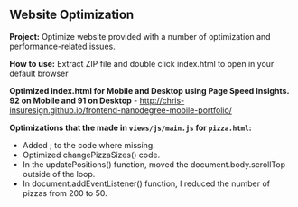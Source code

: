 ## Website Optimization

**Project:**                                                                                                                                                                                                                                       Optimize website provided with a number of optimization and performance-related issues.

**How to use:**
Extract ZIP file and double click index.html to open in your default browser

**Optimized index.html for Mobile and Desktop using Page Speed Insights. 92 on Mobile and 91 on Desktop** - http://chris-insuresign.github.io/frontend-nanodegree-mobile-portfolio/

**Optimizations that the made in `views/js/main.js` for `pizza.html`:**

- Added ; to the code where missing.
- Optimized changePizzaSizes() code.
- In the updatePositions() function, moved the document.body.scrollTop outside of the loop.
- In document.addEventListener() function, I reduced the number of pizzas from 200 to 50.

